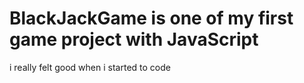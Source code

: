 # BlackJackGame is one of my first game project with JavaScript 
i really felt good when i started to code

